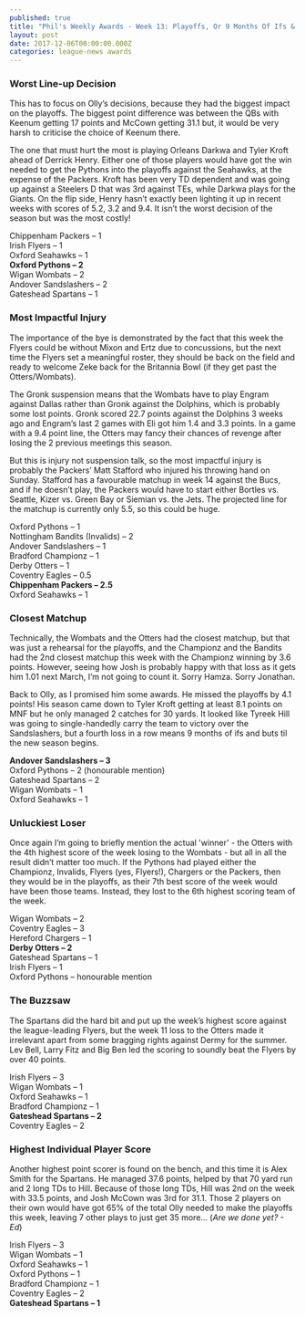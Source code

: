 ```yaml
---
published: true
title: "Phil's Weekly Awards - Week 13: Playoffs, Or 9 Months Of Ifs & Buts"
layout: post
date: 2017-12-06T00:00:00.000Z
categories: league-news awards
---
```


### Worst Line-up Decision 
 
This has to focus on Olly’s decisions, because they had the biggest impact on the playoffs. The biggest point difference was between the QBs with Keenum getting 17 points and McCown getting 31.1 but, it would be very harsh to criticise the choice of Keenum there. 

The one that must hurt the most is playing Orleans Darkwa and Tyler Kroft ahead of Derrick Henry. Either one of those players would have got the win needed to get the Pythons into the playoffs against the Seahawks, at the expense of the Packers. Kroft has been very TD dependent and was going up against a Steelers D that was 3rd against TEs, while Darkwa plays for the Giants. On the flip side, Henry hasn’t exactly been lighting it up in recent weeks with scores of 5.2, 3.2 and 9.4. It isn’t the worst decision of the season but was the most costly!

Chippenham Packers – 1  
Irish Flyers – 1  
Oxford Seahawks – 1  
**Oxford Pythons – 2**  
Wigan Wombats – 2  
Andover Sandslashers – 2  
Gateshead Spartans – 1

### Most Impactful Injury 

The importance of the bye is demonstrated by the fact that this week the Flyers could be without Mixon and Ertz due to concussions, but the next time the Flyers set a meaningful roster, they should be back on the field and ready to welcome Zeke back for the Britannia Bowl (if they get past the Otters/Wombats).

The Gronk suspension means that the Wombats have to play Engram against Dallas rather than Gronk against the Dolphins, which is probably some lost points. Gronk scored 22.7 points against the Dolphins 3 weeks ago and Engram’s last 2 games with Eli got him 1.4 and 3.3 points. In a game with a 9.4 point line, the Otters may fancy their chances of revenge after losing the 2 previous meetings this season.

But this is injury not suspension talk, so the most impactful injury is probably the Packers’ Matt Stafford who injured his throwing hand on Sunday. Stafford has a favourable matchup in week 14 against the Bucs, and if he doesn’t play, the Packers would have to start either Bortles vs. Seattle, Kizer vs. Green Bay or Siemian vs. the Jets. The projected line for the matchup is currently only 5.5, so this could be huge.

Oxford Pythons – 1  
Nottingham Bandits (Invalids) – 2  
Andover Sandslashers – 1  
Bradford Championz – 1  
Derby Otters – 1  
Coventry Eagles – 0.5  
**Chippenham Packers – 2.5**  
Oxford Seahawks – 1

### Closest Matchup 

Technically, the Wombats and the Otters had the closest matchup, but that was just a rehearsal for the playoffs, and the Championz and the Bandits had the 2nd closest matchup this week with the Championz winning by 3.6 points. However, seeing how Josh is probably happy with that loss as it gets him 1.01 next March, I’m not going to count it. Sorry Hamza. Sorry Jonathan.

Back to Olly, as I promised him some awards. He missed the playoffs by 4.1 points! His season came down to Tyler Kroft getting at least 8.1 points on MNF but he only managed 2 catches for 30 yards. It looked like Tyreek Hill was going to single-handedly carry the team to victory over the Sandslashers, but a fourth loss in a row means 9 months of ifs and buts til the new season begins.

**Andover Sandslashers – 3**  
Oxford Pythons – 2 (honourable mention)  
Gateshead Spartans – 2  
Wigan Wombats – 1   
Oxford Seahawks – 1 

### Unluckiest Loser 

Once again I’m going to briefly mention the actual 'winner' - the Otters with the 4th highest score of the week losing to the Wombats - but all in all the result didn’t matter too much.
If the Pythons had played either the Championz, Invalids, Flyers (yes, Flyers!), Chargers or the Packers, then they would be in the playoffs, as their 7th best score of the week would have been those teams. Instead, they lost to the 6th highest scoring team of the week.

Wigan Wombats – 2  
Coventry Eagles – 3  
Hereford Chargers – 1  
**Derby Otters – 2**  
Gateshead Spartans – 1  
Irish Flyers – 1   
Oxford Pythons – honourable mention

### The Buzzsaw

The Spartans did the hard bit and put up the week’s highest score against the league-leading Flyers, but the week 11 loss to the Otters made it irrelevant apart from some bragging rights against Dermy for the summer. Lev Bell, Larry Fitz and Big Ben led the scoring to soundly beat the Flyers by over 40 points.

Irish Flyers – 3  
Wigan Wombats – 1  
Oxford Seahawks – 1  
Bradford Championz – 1  
**Gateshead Spartans – 2**  
Coventry Eagles – 2

### Highest Individual Player Score

Another highest point scorer is found on the bench, and this time it is Alex Smith for the Spartans. He managed 37.6 points, helped by that 70 yard run and 2 long TDs to Hill. Because of those long TDs, Hill was 2nd on the week with 33.5 points, and Josh McCown was 3rd for 31.1. Those 2 players on their own would have got 65% of the total Olly needed to make the playoffs this week, leaving 7 other plays to just get 35 more… (*Are we done yet? - Ed*)

Irish Flyers – 3  
Wigan Wombats – 1  
Oxford Seahawks – 1  
Oxford Pythons – 1  
Bradford Championz – 1  
Coventry Eagles – 2  
**Gateshead Spartans – 1**
